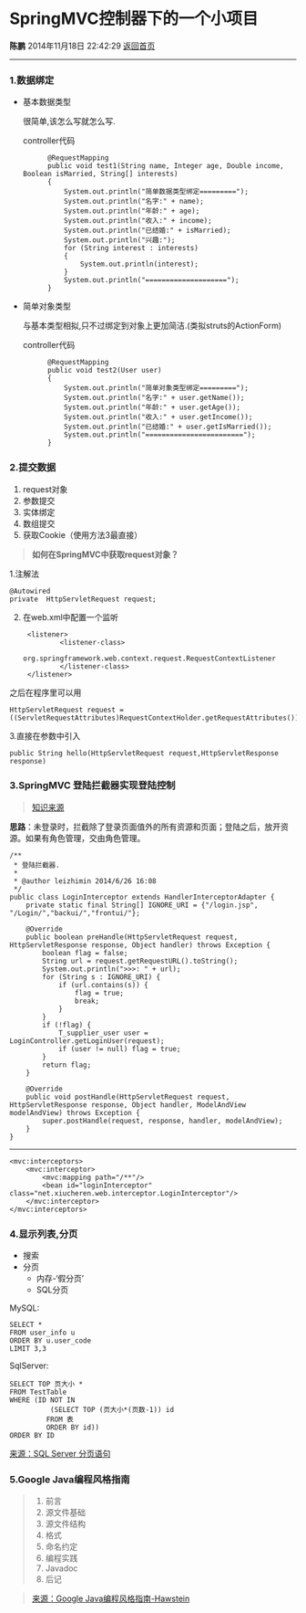 # SpringMVC控制器下的一个小项目
**陈鹏** 2014年11月18日 22:42:29 [返回首页][1]

---

### 1.数据绑定

- 基本数据类型
	
	很简单,该怎么写就怎么写.

	controller代码
		
			@RequestMapping  
		    public void test1(String name, Integer age, Double income, Boolean isMarried, String[] interests)  
		    {  
		        System.out.println("简单数据类型绑定=========");  
		        System.out.println("名字:" + name);  
		        System.out.println("年龄:" + age);  
		        System.out.println("收入:" + income);  
		        System.out.println("已结婚:" + isMarried);  
		        System.out.println("兴趣:");  
		        for (String interest : interests)  
		        {  
		            System.out.println(interest);  
		        }  
		        System.out.println("====================");  
		    } 
- 简单对象类型

	与基本类型相拟,只不过绑定到对象上更加简洁.(类拟struts的ActionForm)

	controller代码

			@RequestMapping  
		    public void test2(User user)  
		    {  
		        System.out.println("简单对象类型绑定=========");  
		        System.out.println("名字:" + user.getName());  
		        System.out.println("年龄:" + user.getAge());  
		        System.out.println("收入:" + user.getIncome());  
		        System.out.println("已结婚:" + user.getIsMarried());  
		        System.out.println("========================");  
		    }  

### 2.提交数据
1. request对象
2. 参数提交
3. 实体绑定
4. 数组提交
5. 获取Cookie（使用方法3最直接）






> **如何在SpringMVC中获取request对象？**

1.注解法

	@Autowired  
	private  HttpServletRequest request;  
 
 
2. 在web.xml中配置一个监听
 
		<listener>    
		        <listener-class>    
		            org.springframework.web.context.request.RequestContextListener    
		        </listener-class>    
		</listener>    
 
之后在程序里可以用

	HttpServletRequest request = ((ServletRequestAttributes)RequestContextHolder.getRequestAttributes()).getRequest();    
 
 3.直接在参数中引入

	public String hello(HttpServletRequest request,HttpServletResponse response)  


### 3.SpringMVC 登陆拦截器实现登陆控制

> [知识来源][2]

**思路**：未登录时，拦截除了登录页面值外的所有资源和页面；登陆之后，放开资源。如果有角色管理，交由角色管理。

	/**
	 * 登陆拦截器.
	 *
	 * @author leizhimin 2014/6/26 16:08
	 */
	public class LoginInterceptor extends HandlerInterceptorAdapter {
	    private static final String[] IGNORE_URI = {"/login.jsp", "/Login/","backui/","frontui/"};
	 
	    @Override
	    public boolean preHandle(HttpServletRequest request, HttpServletResponse response, Object handler) throws Exception {
	        boolean flag = false;
	        String url = request.getRequestURL().toString();
	        System.out.println(">>>: " + url);
	        for (String s : IGNORE_URI) {
	            if (url.contains(s)) {
	                flag = true;
	                break;
	            }
	        }
	        if (!flag) {
	            T_supplier_user user = LoginController.getLoginUser(request);
	            if (user != null) flag = true;
	        }
	        return flag;
	    }
	 
	    @Override
	    public void postHandle(HttpServletRequest request, HttpServletResponse response, Object handler, ModelAndView modelAndView) throws Exception {
	        super.postHandle(request, response, handler, modelAndView);
	    }
	}
***
    <mvc:interceptors>
        <mvc:interceptor>
            <mvc:mapping path="/**"/>
            <bean id="loginInterceptor" class="net.xiucheren.web.interceptor.LoginInterceptor"/>
        </mvc:interceptor>
    </mvc:interceptors>

### 4.显示列表,分页
- 搜索
- 分页
	- 内存-‘假分页’
	- SQL分页

MySQL:

	SELECT * 
	FROM user_info u
	ORDER BY u.user_code
	LIMIT 3,3

SqlServer:
	
	SELECT TOP 页大小 *
	FROM TestTable
	WHERE (ID NOT IN
	          (SELECT TOP (页大小*(页数-1)) id
	         FROM 表
	         ORDER BY id))
	ORDER BY ID

[来源：SQL Server 分页语句][3]

### 5.Google Java编程风格指南
> 1. 前言
> 2. 源文件基础
> 3. 源文件结构
> 4. 格式
> 5. 命名约定
> 6. 编程实践
> 7. Javadoc
> 8. 后记

> [来源：Google Java编程风格指南-Hawstein][4]


  [1]: http://cshijiel.github.io
  [2]: http://lavasoft.blog.51cto.com/62575/1433011
  [3]: http://www.cnblogs.com/szytwo/archive/2012/08/30/2663811.html
  [4]: http://www.hawstein.com/posts/google-java-style.html